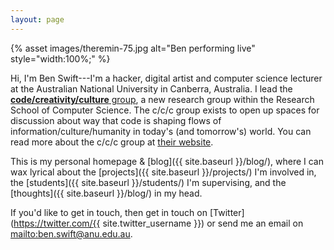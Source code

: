 ```yaml
---
layout: page
---
```


{% asset images/theremin-75.jpg alt="Ben performing live" style="width:100%;" %}

Hi, I'm Ben Swift---I'm a hacker, digital artist and computer science lecturer
at the Australian National University in Canberra, Australia. I lead the
[**code/creativity/culture**
group](https://cs.anu.edu.au/code-creativity-culture/), a new research group
within the Research School of Computer Science. The c/c/c group exists to open
up spaces for discussion about way that code is shaping flows of
information/culture/humanity in today's (and tomorrow's) world. You can read
more about the c/c/c group at [their
website](https://cs.anu.edu.au/code-creativity-culture/).

This is my personal homepage & [blog]({{ site.baseurl }}/blog/), where I can wax
lyrical about the [projects]({{ site.baseurl }}/projects/) I'm involved in, the
[students]({{ site.baseurl }}/students/) I'm supervising, and the [thoughts]({{
site.baseurl }}/blog/) in my head.

If you'd like to get in touch, then get in touch on
[Twitter](https://twitter.com/{{ site.twitter_username }}) or send me an email
on <mailto:ben.swift@anu.edu.au>.
